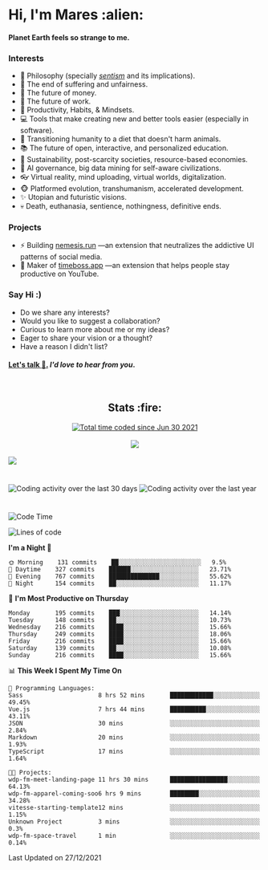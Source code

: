 <h1>Hi, I'm Mares :alien:</h1>

#### Planet Earth feels so strange to me.

### **Interests**

- 🌊 Philosophy (specially [_sentism_][sentismmedium] and its implications).
- 🎯 The end of suffering and unfairness.
- 💸 The future of money.
- 💼 The future of work.
- 🧠 Productivity, Habits, & Mindsets.
- 💻 Tools that make creating new and better tools easier (especially in software).
- 🥗 Transitioning humanity to a diet that doesn't harm animals.
- 📚 The future of open, interactive, and personalized education.
- 🌱 Sustainability, post-scarcity societies, resource-based economies.
- 🤖 AI governance, big data mining for self-aware civilizations.
- 👓 Virtual reality, mind uploading, virtual worlds, digitalization.
- 🐵 Platformed evolution, transhumanism, accelerated development.
- ✨ Utopian and futuristic visions.
- 💀 Death, euthanasia, sentience, nothingness, definitive ends.


### **Projects**

- ⚡ Building [nemesis.run](https://nemesis.run) —an extension that neutralizes the addictive UI patterns of social media.
- 💎 Maker of [timeboss.app](https://timeboss.app) —an extension that helps people stay productive on YouTube.


### **Say Hi :)**

- Do we share any interests?
- Would you like to suggest a collaboration?
- Curious to learn more about me or my ideas?
- Eager to share your vision or a thought?
- Have a reason I didn't list?

#### [Let's talk :wave:.](mailto:mareszhar@gmail.com) _I'd love to hear from you_.

[sentismmedium]: https://medium.com/@mareszhar/born-a-prisoner-a-reflection-about-life-its-struggles-and-a-plan-to-escape-d8566ce9b026

<br>

<h2 align="center">Stats :fire:</h2>

<div align="center">
  <a href="https://wakatime.com/@cfdc0e0d-4860-4b62-9ff0-cb659185525e">
    <img src="https://wakatime.com/badge/user/cfdc0e0d-4860-4b62-9ff0-cb659185525e.svg" alt="Total time coded since Jun 30 2021" />
  </a>
</div>

<br>

<div align="center">
  <img src="https://github-readme-streak-stats.herokuapp.com?user=mareszhar&theme=black-ice&hide_border=true&stroke=FFFFFF15&ring=DF8FFE&fire=DF8FFE&currStreakLabel=DF8FFE&background=1A232A&currStreakNum=86FFAB&dates=B1AAB3FF">
</div>

<!-- Add or remove this: &dates=B1AAB3FF at the end of the streak stats URL if they get bugged and aren't updating -->

<br>

<img src="https://activity-graph.herokuapp.com/graph?username=mareszhar&theme=nord&bg_color=00000000&color=979797&line=DF8FFE&point=00000000&area=true&hide_border=true">

<br>

<h1></h1>

<img src="https://wakatime.com/share/@mares/5df0ff02-9c79-41b4-b540-51dc9c65a57b.svg" alt="Coding activity over the last 30 days" />
<img src="https://wakatime.com/share/@mares/ea89ba71-f374-40af-930c-e0655909fe37.svg" alt="Coding activity over the last year" />

<h1></h1>

<!--START_SECTION:waka-->
![Code Time](http://img.shields.io/badge/Code%20Time-397%20hrs%2044%20mins-blue)

![Lines of code](https://img.shields.io/badge/From%20Hello%20World%20I%27ve%20Written-124%20Thousand%20lines%20of%20code-blue)

**I'm a Night 🦉** 

```text
🌞 Morning    131 commits    ██░░░░░░░░░░░░░░░░░░░░░░░   9.5% 
🌆 Daytime    327 commits    ██████░░░░░░░░░░░░░░░░░░░   23.71% 
🌃 Evening    767 commits    ██████████████░░░░░░░░░░░   55.62% 
🌙 Night      154 commits    ██░░░░░░░░░░░░░░░░░░░░░░░   11.17%

```
📅 **I'm Most Productive on Thursday** 

```text
Monday       195 commits    ███░░░░░░░░░░░░░░░░░░░░░░   14.14% 
Tuesday      148 commits    ██░░░░░░░░░░░░░░░░░░░░░░░   10.73% 
Wednesday    216 commits    ████░░░░░░░░░░░░░░░░░░░░░   15.66% 
Thursday     249 commits    ████░░░░░░░░░░░░░░░░░░░░░   18.06% 
Friday       216 commits    ████░░░░░░░░░░░░░░░░░░░░░   15.66% 
Saturday     139 commits    ██░░░░░░░░░░░░░░░░░░░░░░░   10.08% 
Sunday       216 commits    ████░░░░░░░░░░░░░░░░░░░░░   15.66%

```


📊 **This Week I Spent My Time On** 

```text
💬 Programming Languages: 
Sass                     8 hrs 52 mins       ████████████░░░░░░░░░░░░░   49.45% 
Vue.js                   7 hrs 44 mins       ██████████░░░░░░░░░░░░░░░   43.11% 
JSON                     30 mins             ░░░░░░░░░░░░░░░░░░░░░░░░░   2.84% 
Markdown                 20 mins             ░░░░░░░░░░░░░░░░░░░░░░░░░   1.93% 
TypeScript               17 mins             ░░░░░░░░░░░░░░░░░░░░░░░░░   1.64%

🐱‍💻 Projects: 
wdp-fm-meet-landing-page 11 hrs 30 mins      ████████████████░░░░░░░░░   64.13% 
wdp-fm-apparel-coming-soo6 hrs 9 mins        ████████░░░░░░░░░░░░░░░░░   34.28% 
vitesse-starting-template12 mins             ░░░░░░░░░░░░░░░░░░░░░░░░░   1.15% 
Unknown Project          3 mins              ░░░░░░░░░░░░░░░░░░░░░░░░░   0.3% 
wdp-fm-space-travel      1 min               ░░░░░░░░░░░░░░░░░░░░░░░░░   0.14%

```


 Last Updated on 27/12/2021
<!--END_SECTION:waka-->
